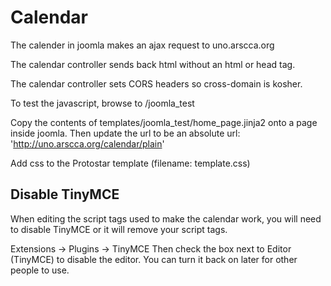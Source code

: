 Calendar
========

The calender in joomla makes an ajax request to uno.arscca.org

The calendar controller sends back html without an html or head tag.

The calendar controller sets CORS headers so cross-domain is kosher.

To test the javascript, browse to /joomla_test

Copy the contents of templates/joomla_test/home_page.jinja2
onto a page inside joomla. Then update the url to be an absolute url:
'http://uno.arscca.org/calendar/plain'

Add css to the Protostar template (filename: template.css)

Disable TinyMCE
---------------

When editing the script tags used to make the calendar work,
you will need to disable TinyMCE or it will remove your script tags.

Extensions -> Plugins -> TinyMCE
Then check the box next to Editor (TinyMCE) to disable the editor.
You can turn it back on later for other people to use.
